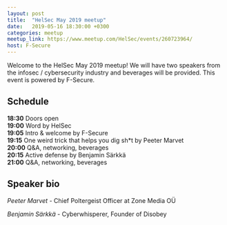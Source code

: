 ```yaml
---
layout: post
title:  "HelSec May 2019 meetup"
date:   2019-05-16 18:30:00 +0300
categories: meetup
meetup_link: https://www.meetup.com/HelSec/events/260723964/
host: F-Secure
---
```

Welcome to the HelSec May 2019 meetup! We will have two speakers from the infosec / cybersecurity industry and beverages will be provided. This event is powered by F-Secure.

## Schedule

**18:30** Doors open  
**19:00** Word by HelSec  
**19:05** Intro & welcome by F-Secure  
**19:15** One weird trick that helps you dig sh*t by Peeter Marvet  
**20:00** Q&A, networking, beverages  
**20:15** Active defense by Benjamin Särkkä  
**21:00** Q&A, networking, beverages  

## Speaker bio
*Peeter Marvet* - Chief Poltergeist Officer at Zone Media OÜ

*Benjamin Särkkä* - Cyberwhisperer, Founder of Disobey

